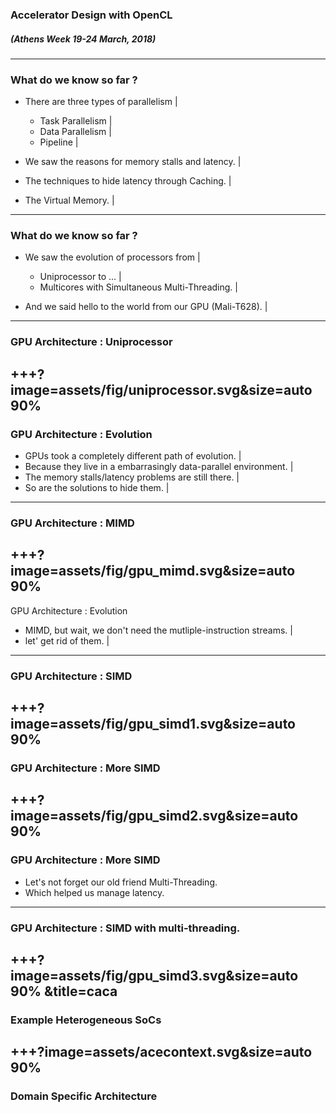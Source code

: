 ### Accelerator Design with OpenCL
##### (Athens Week 19-24 March, 2018) 
---
### What do we know so far ?
- There are three types of parallelism |
	- Task Parallelism |
	- Data Parallelism |
	- Pipeline |
- We saw the reasons for memory stalls and latency. |

- The techniques to hide latency through Caching. |

- The Virtual Memory. |
---
### What do we know so far ?
- We saw the evolution of processors from |
	- Uniprocessor to ... |
	- Multicores with Simultaneous Multi-Threading. |

- And we said hello to the world from our GPU (Mali-T628). |
---
### GPU Architecture : Uniprocessor
+++?image=assets/fig/uniprocessor.svg&size=auto 90%
---
### GPU Architecture : Evolution

- GPUs took a completely different path of evolution. |
- Because they live in a embarrasingly data-parallel environment. |
- The memory stalls/latency problems are still there. |
- So are the solutions to hide them. |
---
### GPU Architecture : MIMD
+++?image=assets/fig/gpu_mimd.svg&size=auto 90%
--- 
GPU Architecture : Evolution
* MIMD, but wait, we don't need the mutliple-instruction streams. |
* let' get rid of them. |
---
### GPU Architecture : SIMD
+++?image=assets/fig/gpu_simd1.svg&size=auto 90%
---
### GPU Architecture : More SIMD
+++?image=assets/fig/gpu_simd2.svg&size=auto 90%
---
### GPU Architecture : More SIMD
- Let's not forget our old friend Multi-Threading.
- Which helped us manage latency.
---
### GPU Architecture : SIMD with multi-threading.
+++?image=assets/fig/gpu_simd3.svg&size=auto 90% &title=caca
---

### Example Heterogeneous SoCs
+++?image=assets/acecontext.svg&size=auto 90%
---
### Domain Specific Architecture

